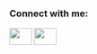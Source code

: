 <h3 align="left">Connect with me:</h3>
<p align="left">
<a href="www.linkedin.com/in/franko-etielly-0959b860" target="blank"><img align="center" src="https://cdn.jsdelivr.net/npm/simple-icons@3.0.1/icons/linkedin.svg" alt="" height="30" width="40" /></a>
<a href="[https://instagram.com/franko_etielly?igshid=YmMyMTA2M2Y="] target="blank"><img align="center" src="https://cdn.jsdelivr.net/npm/simple-icons@3.0.1/icons/instagram.svg" alt="" height="30" width="40" /></a>
</p>

